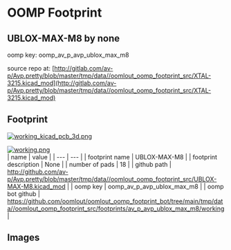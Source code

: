 # OOMP Footprint  
## UBLOX-MAX-M8  by none  
  
oomp key: oomp_av_p_avp_ublox_max_m8  
  
source repo at: [http://gitlab.com/av-p/Avp.pretty/blob/master/tmp/data//oomlout_oomp_footprint_src/XTAL-3215.kicad_mod](http://gitlab.com/av-p/Avp.pretty/blob/master/tmp/data//oomlout_oomp_footprint_src/XTAL-3215.kicad_mod)  
## Footprint  
  
[![working_kicad_pcb_3d.png](working_kicad_pcb_3d_600.png)](working_kicad_pcb_3d.png)  
  
[![working.png](working_600.png)](working.png)  
| name | value | 
| --- | --- | 
| footprint name | UBLOX-MAX-M8 | 
| footprint description | None | 
| number of pads | 18 | 
| github path | http://github.com/av-p/Avp.pretty/blob/master/tmp/data//oomlout_oomp_footprint_src/UBLOX-MAX-M8.kicad_mod | 
| oomp key | oomp_av_p_avp_ublox_max_m8 | 
| oomp bot github | https://github.com/oomlout/oomlout_oomp_footprint_bot/tree/main/tmp/data//oomlout_oomp_footprint_src/footprints/av_p_avp_ublox_max_m8/working | 
## Images  
